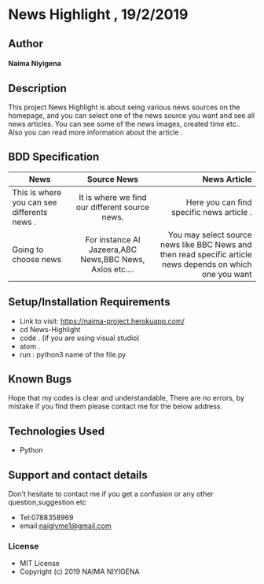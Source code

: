 # News Highlight , 19/2/2019
## Author
#### **Naima Niyigena**
## Description

This project News Highlight is about seing various news sources on the homepage, and you can select one of the news source you want and see all news articles.
You can see some of the news images, created time etc.. 
Also you can read more information about the article .

## BDD Specification

| News     | Source News       | News Article |
| ------------- |:-------------:| -----:|
| This is where you can see differents news .| It is where we find our different source news.| Here you can find specific news article .|
| Going to choose news | For instance Al Jazeera,ABC News,BBC News, Axios etc.... | You may select source news like BBC News and then read specific article news depends on which one you want |

## Setup/Installation Requirements
* Link to visit: https://naima-project.herokuapp.com/
* cd News-Highlight
* code . (if you are using visual studio)
* atom .
* run : python3 name of the file.py

## Known Bugs
Hope that my codes is clear and understandable,
There are no errors, by mistake if you find them please contact me for the below address.

## Technologies Used
 * Python

## Support and contact details

Don't hesitate to contact me if you get a confusion or any other question,suggestion etc
* Tel:0788358969
* email:naiglyme1@gmail.com

### License

* MIT License
* Copyright (c) 2019 NAIMA NIYIGENA


